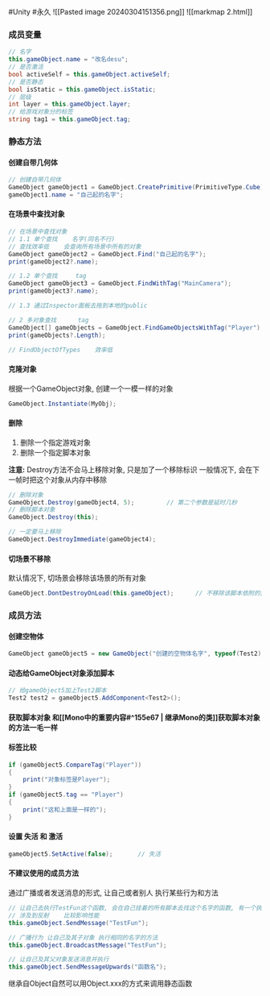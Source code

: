 #Unity #永久 
![[Pasted image 20240304151356.png]]
![[markmap 2.html]]


### 成员变量
```csharp
// 名字
this.gameObject.name = "改名desu";
// 是否激活
bool activeSelf = this.gameObject.activeSelf;
// 是否静态
bool isStatic = this.gameObject.isStatic;
// 层级
int layer = this.gameObject.layer;
// 给游戏对象分的标签
string tag1 = this.gameObject.tag;
```

### 静态方法
#### 创建自带几何体
```csharp
// 创建自带几何体
GameObject gameObject1 = GameObject.CreatePrimitive(PrimitiveType.Cube);
gameObject1.name = "自己起的名字";
```

#### 在场景中查找对象
```csharp
// 在场景中查找对象         
// 1.1 单个查找    名字(同名不行)
// 查找效率低    会查询所有场景中所有的对象
GameObject gameObject2 = GameObject.Find("自己起的名字");
print(gameObject2?.name);

// 1.2 单个查找     tag
GameObject gameObject3 = GameObject.FindWithTag("MainCamera");
print(gameObject3?.name);

// 1.3 通过Inspector面板去拖到本地的public

// 2 多对象查找      tag
GameObject[] gameObjects = GameObject.FindGameObjectsWithTag("Player");
print(gameObjects?.Length);

// FindObjectOfTypes    效率低

```


#### 克隆对象
根据一个GameObject对象, 创建一个一模一样的对象
```csharp
GameObject.Instantiate(MyObj);
```


#### 删除
1. 删除一个指定游戏对象
2. 删除一个指定脚本对象

**注意:**
Destroy方法不会马上移除对象, 只是加了一个移除标识
一般情况下, 会在下一帧时把这个对象从内存中移除
```csharp
// 删除对象
GameObject.Destroy(gameObject4, 5);         // 第二个参数是延时几秒
// 删除脚本对象
GameObject.Destroy(this);

// 一定要马上移除
GameObject.DestroyImmediate(gameObject4);
```


#### 切场景不移除
默认情况下, 切场景会移除该场景的所有对象
```csharp
GameObject.DontDestroyOnLoad(this.gameObject);      // 不移除该脚本依附的游戏对象
```

### 成员方法
#### 创建空物体
```csharp
GameObject gameObject5 = new GameObject("创建的空物体名字", typeof(Test2));
```

#### 动态给GameObject对象添加脚本
```csharp
// 给gameObject5加上Test2脚本
Test2 test2 = gameObject5.AddComponent<Test2>();
```

#### 获取脚本对象 和[[Mono中的重要内容#^155e67 | 继承Mono的类]]获取脚本对象的方法一毛一样

#### 标签比较
```csharp
if (gameObject5.CompareTag("Player"))
{
	print("对象标签是Player");
}
if (gameObject5.tag == "Player")
{
	print("这和上面是一样的");
}
```

#### 设置 失活 和 激活
```csharp
gameObject5.SetActive(false);       // 失活
```


#### 不建议使用的成员方法
通过广播或者发送消息的形式, 让自己或者别人 执行某些行为和方法
```csharp
// 让自己去执行TestFun这个函数, 会在自己挂着的所有脚本去找这个名字的函数, 有一个执行一个
// 涉及到反射    比较影响性能
this.gameObject.SendMessage("TestFun");

// 广播行为 让自己及其子对象 执行相同的名字的方法
this.gameObject.BroadcastMessage("TestFun");

// 让自己及其父对象发送消息并执行
this.gameObject.SendMessageUpwards("函数名");
```


继承自Object自然可以用Object.xxx的方式来调用静态函数




